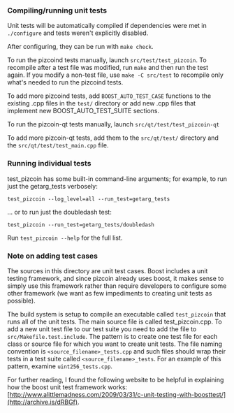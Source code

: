 ### Compiling/running unit tests

Unit tests will be automatically compiled if dependencies were met in `./configure`
and tests weren't explicitly disabled.

After configuring, they can be run with `make check`.

To run the pizcoind tests manually, launch `src/test/test_pizcoin`. To recompile
after a test file was modified, run `make` and then run the test again. If you
modify a non-test file, use `make -C src/test` to recompile only what's needed
to run the pizcoind tests.

To add more pizcoind tests, add `BOOST_AUTO_TEST_CASE` functions to the existing
.cpp files in the `test/` directory or add new .cpp files that
implement new BOOST_AUTO_TEST_SUITE sections.

To run the pizcoin-qt tests manually, launch `src/qt/test/test_pizcoin-qt`

To add more pizcoin-qt tests, add them to the `src/qt/test/` directory and
the `src/qt/test/test_main.cpp` file.

### Running individual tests

test_pizcoin has some built-in command-line arguments; for
example, to run just the getarg_tests verbosely:

    test_pizcoin --log_level=all --run_test=getarg_tests

... or to run just the doubledash test:

    test_pizcoin --run_test=getarg_tests/doubledash

Run `test_pizcoin --help` for the full list.

### Note on adding test cases

The sources in this directory are unit test cases.  Boost includes a
unit testing framework, and since pizcoin already uses boost, it makes
sense to simply use this framework rather than require developers to
configure some other framework (we want as few impediments to creating
unit tests as possible).

The build system is setup to compile an executable called `test_pizcoin`
that runs all of the unit tests.  The main source file is called
test_pizcoin.cpp. To add a new unit test file to our test suite you need 
to add the file to `src/Makefile.test.include`. The pattern is to create 
one test file for each class or source file for which you want to create 
unit tests.  The file naming convention is `<source_filename>_tests.cpp` 
and such files should wrap their tests in a test suite 
called `<source_filename>_tests`. For an example of this pattern, 
examine `uint256_tests.cpp`.

For further reading, I found the following website to be helpful in
explaining how the boost unit test framework works:
[http://www.alittlemadness.com/2009/03/31/c-unit-testing-with-boosttest/](http://archive.is/dRBGf).
